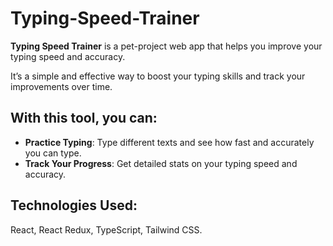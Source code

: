 # Typing-Speed-Trainer

**Typing Speed Trainer** is a pet-project web app that helps you improve your typing speed and accuracy. 

It’s a simple and effective way to boost your typing skills and track your improvements over time.

## With this tool, you can:  
- **Practice Typing**: Type different texts and see how fast and accurately you can type. 
- **Track Your Progress**: Get detailed stats on your typing speed and accuracy. 

## Technologies Used:  
React, React Redux, TypeScript, Tailwind CSS.

